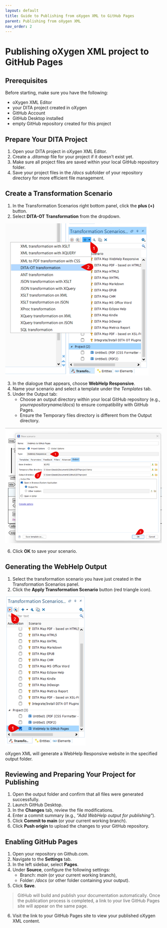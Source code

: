 ```yaml
---
layout: default
title: Guide to Publishing from oXygen XML to GitHub Pages
parent: Publishing from oXygen XML
nav_order: 2
---
```


# Publishing oXygen XML project to GitHub Pages

## Prerequisites

Before starting, make sure you have the following:

* oXygen XML Editor
* your DITA project created in oXygen
* GitHub Account
* GitHub Desktop installed
* empty GitHub repository created for this project

## Prepare Your DITA Project

1. Open your DITA project in oXygen XML Editor.
2. Create a *.ditamap* file for your project if it doesn’t exist yet.
3. Make sure all project files are saved within your local GitHub repository folder.
4. Save your project files in the */docs* subfolder of your repository directory for more efficient file management.

## Create a Transformation Scenario

1. In the Transformation Scenarios right bottom panel, click the **plus (+)** button.
2. Select **DITA-OT Transformation** from the dropdown.

![Selecting DITA-OT Transformation](../images/5%20oXygen/img1.png)

3. In the dialogue that appears, choose **WebHelp Responsive**.
4. Name your scenario and select a template under the *Templates* tab.
5. Under the Output tab:
    * Choose an output directory within your local GitHub repository (e.g., *yourrepositoryname/docs*) to ensure compatibility with GitHub Pages.
    * Ensure the Temporary files directory is different from the Output directory.

![Transformation Scenario Settings](../images/5%20oXygen/img2.png)
 
6. Click **OK** to save your scenario.

## Generating the WebHelp Output

1. Select the transformation scenario you have just created in the Transformation Scenarios panel.
2. Click the **Apply Transformation Scenario** button (red triangle icon). 

![Applying Transformation Scenario](../images/5%20oXygen/img3.png)
 
oXygen XML will generate a WebHelp Responsive website in the specified output folder.

## Reviewing and Preparing Your Project for Publishing

1. Open the output folder and confirm that all files were generated successfully.
2. Launch GitHub Desktop.
3. In the **Changes** tab, review the file modifications.
4. Enter a commit summary (e.g., *"Add WebHelp output for publishing"*).
5. Click **Commit to main** (or your current working branch).
6. Click **Push origin** to upload the changes to your GitHub repository.

## Enabling GitHub Pages

1. Open your repository on Github.com.
2. Navigate to the **Settings** tab.
3. In the left sidebar, select **Pages**.
4. Under **Source**, configure the following settings:
    * Branch: *main* (or your current working branch),
    * Folder: */docs* (or other folder containing your output).
5. Click **Save**.

> GitHub will build and publish your documentation automatically. Once the publication process is completed, a link to your live GitHub Pages site will appear on the same page.

6. Visit the link to your GitHub Pages site to view your published oXygen XML content.